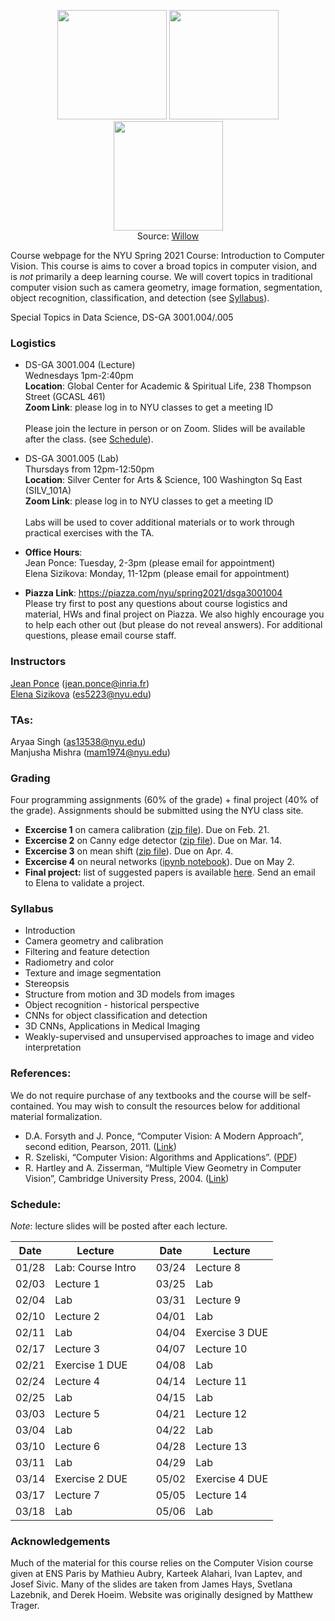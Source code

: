 <p align="center">
  <img src="https://www.di.ens.fr/willow/research/inpainting/images/new_000228/new_000228.jpg" width="175">
  <img src="https://www.di.ens.fr/willow/research/inpainting/images/new_000228/new_000228_outline.jpg" width="175">
  <img src="https://www.di.ens.fr/willow/research/inpainting/images/new_000228/new_000228_res_comb.jpg" width="175">
 <br>
  Source: <a href="https://www.di.ens.fr/willow/research/inpainting/">Willow</a>
</p>

Course webpage for the NYU Spring 2021 Course: Introduction to Computer Vision. This course is aims to cover a broad topics in computer vision, and is *not* primarily a deep learning course. We will covert topics in traditional computer vision such as camera geometry, image formation, segmentation, object recognition, classification, and detection (see [Syllabus](#Syllabus)).

Special Topics in Data Science, DS-GA 3001.004/.005

### Logistics

* DS-GA 3001.004 (Lecture) \
Wednesdays 1pm-2:40pm  \
**Location**: Global Center for Academic & Spiritual Life, 238 Thompson Street (GCASL 461)   \
**Zoom Link**: please log in to NYU classes to get a meeting ID \
\
Please join the lecture in person or on Zoom. Slides will be available after the class. (see [Schedule](#Schedule)).

* DS-GA 3001.005 (Lab) \
Thursdays from 12pm-12:50pm \
**Location**: Silver Center for Arts & Science, 100 Washington Sq East (SILV_101A) \
**Zoom Link**: please log in to NYU classes to get a meeting ID \
\
Labs will be used to cover additional materials or to work through practical exercises with the TA. 

* **Office Hours**: \
Jean Ponce: Tuesday, 2-3pm (please email for appointment) \
Elena Sizikova: Monday, 11-12pm (please email for appointment)


* **Piazza Link**: https://piazza.com/nyu/spring2021/dsga3001004  \
Please try first to post any questions about course logistics and material, HWs and final project on Piazza. We also highly encourage you to help each other out (but please do not reveal answers). For additional questions, please email course staff.


### Instructors

<a href="https://www.di.ens.fr/~ponce/">Jean Ponce</a> (jean.ponce@inria.fr)  
<a href="https://esizikova.github.io">Elena Sizikova</a> (es5223@nyu.edu)

### TAs:  
Aryaa Singh (as13538@nyu.edu)  
Manjusha Mishra (mam1974@nyu.edu)

### Grading

Four programming assignments (60% of the grade) + final project (40% of the
grade). Assignments should be submitted using the NYU class site.

* **Excercise 1** on camera calibration ([zip file](/homeworks/homework1.zip)).
Due on Feb. 21.
* **Excercise 2** on Canny edge detector ([zip file](/homeworks/homework2.zip)).
Due on Mar. 14.
* **Excercise 3** on mean shift ([zip file](/homeworks/homework3.zip)).
Due on Apr. 4.
* **Excercise 4** on neural networks ([ipynb notebook](/homeworks/homework4.ipynb)). 
Due on May 2.
* **Final project:** list of suggested papers is available [here](https://docs.google.com/document/d/15wjCUedE69u1c5ijW3S407oxISkLNlnHvB8ztOSvUUg/edit?usp=sharing). Send an email to Elena to validate a project. 

<a name="Syllabus"></a>
### Syllabus 
  * Introduction
  * Camera geometry and calibration
  * Filtering and feature detection
  * Radiometry and color
  * Texture and image segmentation
  * Stereopsis
  * Structure from motion and 3D models from images
  * Object recognition - historical perspective
  * CNNs for object classification and detection
  * 3D CNNs, Applications in Medical Imaging
  * Weakly-supervised and unsupervised approaches to image and video interpretation 

### References:
We do not require purchase of any textbooks and the course will be self-contained. You may wish to consult the resources below for additional material formalization. 

* D.A. Forsyth and J. Ponce, “Computer Vision: A Modern Approach”, second edition, Pearson, 2011. (<a href="https://www.pearson.com/us/higher-education/program/Forsyth-Computer-Vision-A-Modern-Approach-2nd-Edition/PGM111082.html">Link</a>)
* R. Szeliski, “Computer Vision: Algorithms and Applications”. (<a href="http://szeliski.org/Book/">PDF</a>)
* R. Hartley and A. Zisserman, “Multiple View Geometry in Computer Vision”, Cambridge University Press, 2004. (<a href="https://www.robots.ox.ac.uk/~vgg/hzbook/">Link</a>)
 
<a name="Schedule"></a>
### Schedule:

*Note*: lecture slides will be posted after each lecture.

| Date  | Lecture               |       | Date  | Lecture               |
| ----- | --------------------- | ----- | ----- | --------------------- |
| 01/28 | Lab: Course Intro     |       | 03/24 | Lecture 8             |
| 02/03 | Lecture 1             |       | 03/25 | Lab                   |
| 02/04 | Lab                   |       | 03/31 | Lecture 9             |
| 02/10 | Lecture 2             |       | 04/01 | Lab                   |
| 02/11 | Lab                   |       | 04/04 | Exercise 3 DUE        |
| 02/17 | Lecture 3             |       | 04/07 | Lecture 10            |
| 02/21 | Exercise 1 DUE        |       | 04/08 | Lab                   |
| 02/24 | Lecture 4             |       | 04/14 | Lecture 11            |
| 02/25 | Lab                   |       | 04/15 | Lab                   |
| 03/03 | Lecture 5             |       | 04/21 | Lecture 12            |
| 03/04 | Lab                   |       | 04/22 | Lab                   |
| 03/10 | Lecture 6             |       | 04/28 | Lecture 13            |
| 03/11 | Lab                   |       | 04/29 | Lab                   |
| 03/14 | Exercise 2 DUE        |       | 05/02 | Exercise 4 DUE        |
| 03/17 | Lecture 7             |       | 05/05 | Lecture 14            |
| 03/18 | Lab                   |       | 05/06 | Lab                   |


### Acknowledgements
Much of the material for this course relies on the Computer Vision course given at ENS Paris by Mathieu Aubry, Karteek Alahari, Ivan Laptev, and Josef Sivic. Many of the slides are taken from James Hays, Svetlana Lazebnik, and Derek Hoeim. Website was originally designed by Matthew Trager.
